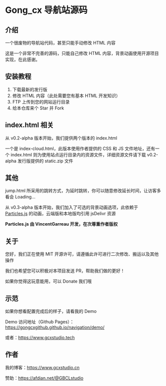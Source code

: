 # Gong_cx 导航站源码

## 介绍
一个很废物的导航站代码，甚至只能手动修改 HTML 内容

这是一个非常不完善的源码，只能自己修改 HTML 内容，背景动画使用开源项目实现，在此感谢。

## 安装教程
1. 下载最新的发行版
2. 修改 HTML 内容（此处需要您有基本 HTML 开发知识）
3. FTP 上传到您的网站运行目录
4. 给本仓库来个 Star 并 Fork 

## index.html 相关
从 v0.2-alpha 版本开始，我们提供两个版本的 index.html

一个是 index-cloud.html，此版本使用作者提供的 CSS 和 JS 文件地址，还有一个 index.html 则为使用站点运行目录内的资源文件，详细资源文件请下载 v0.2-alpha 发行版提供的 static.zip 文件

## 其他
jump.html 所采用的跳转方式，为延时跳转，你可以随意修改延长时间，让访客多看会 Loading...

从 v0.3-alpha 版本开始，我们加入了可选的背景动画选项，此依赖于 [Particles.js](https://github.com/VincentGarreau/particles.js) 的动画，云端版和本地版均引用 jsDelivr 资源

**Particles.js 由 VincentGarreau 开发，在次尊重作者版权**

## 关于
您好，我们正在使用 MIT 开源许可，请遵循此许可进行二次修改、搬运以及其他操作

我们也希望您可以积极对本项目发送 PR，帮助我们做的更好！

如果你觉得这玩意能用，可以 Donate 我们哦

## 示范
如果你想看配置完成后的样子，请看我的 Demo

Demo 访问地址（Github Pages）：https://gongcxgithub.github.io/navigation/demo/

或者：https://www.gcxstudio.tech

## 作者
我的博客：https://www.gcxstudio.cn

赞助：https://afdian.net/@GBCLstudio

